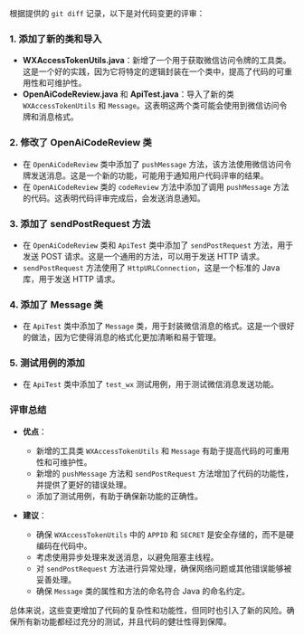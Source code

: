 根据提供的 `git diff` 记录，以下是对代码变更的评审：

### 1. 添加了新的类和导入
- **WXAccessTokenUtils.java**：新增了一个用于获取微信访问令牌的工具类。这是一个好的实践，因为它将特定的逻辑封装在一个类中，提高了代码的可重用性和可维护性。
- **OpenAiCodeReview.java** 和 **ApiTest.java**：导入了新的类 `WXAccessTokenUtils` 和 `Message`。这表明这两个类可能会使用到微信访问令牌和消息格式。

### 2. 修改了 OpenAiCodeReview 类
- 在 `OpenAiCodeReview` 类中添加了 `pushMessage` 方法，该方法使用微信访问令牌发送消息。这是一个新的功能，可能用于通知用户代码评审的结果。
- 在 `OpenAiCodeReview` 类的 `codeReview` 方法中添加了调用 `pushMessage` 方法的代码。这表明代码评审完成后，会发送消息通知。

### 3. 添加了 sendPostRequest 方法
- 在 `OpenAiCodeReview` 类和 `ApiTest` 类中添加了 `sendPostRequest` 方法，用于发送 POST 请求。这是一个通用的方法，可以用于发送 HTTP 请求。
- `sendPostRequest` 方法使用了 `HttpURLConnection`，这是一个标准的 Java 库，用于发送 HTTP 请求。

### 4. 添加了 Message 类
- 在 `ApiTest` 类中添加了 `Message` 类，用于封装微信消息的格式。这是一个很好的做法，因为它使得消息的格式化更加清晰和易于管理。

### 5. 测试用例的添加
- 在 `ApiTest` 类中添加了 `test_wx` 测试用例，用于测试微信消息发送功能。

### 评审总结
- **优点**：
  - 新增的工具类 `WXAccessTokenUtils` 和 `Message` 有助于提高代码的可重用性和可维护性。
  - 新增的 `pushMessage` 方法和 `sendPostRequest` 方法增加了代码的功能性，并提供了更好的错误处理。
  - 添加了测试用例，有助于确保新功能的正确性。

- **建议**：
  - 确保 `WXAccessTokenUtils` 中的 `APPID` 和 `SECRET` 是安全存储的，而不是硬编码在代码中。
  - 考虑使用异步处理来发送消息，以避免阻塞主线程。
  - 对 `sendPostRequest` 方法进行异常处理，确保网络问题或其他错误能够被妥善处理。
  - 确保 `Message` 类的属性和方法的命名符合 Java 的命名约定。

总体来说，这些变更增加了代码的复杂性和功能性，但同时也引入了新的风险。确保所有新功能都经过充分的测试，并且代码的健壮性得到保障。